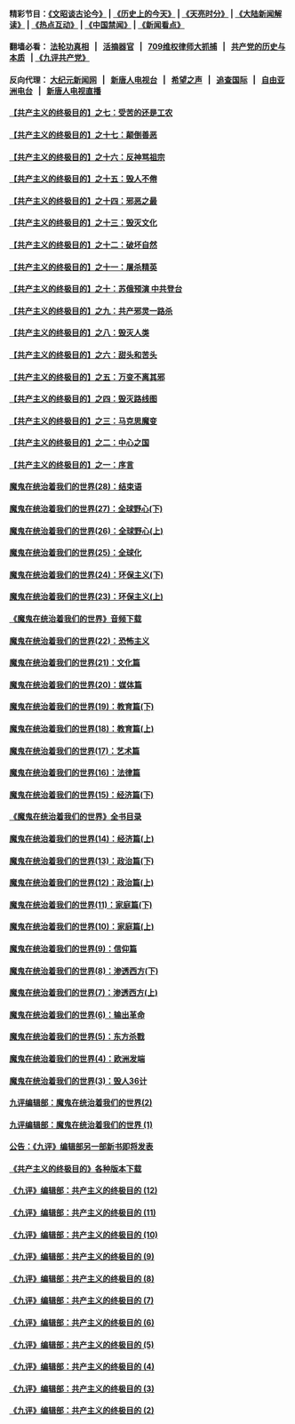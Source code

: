 #### 精彩节目：[《文昭谈古论今》](http://134.209.198.168/wenzhao) | [《历史上的今天》](http://134.209.198.168/today-in-history) | [《天亮时分》](http://134.209.198.168/tianliang) | [《大陆新闻解读》](http://134.209.198.168/ntdtv-comedy) | [《热点互动》](http://134.209.198.168/ntdtv-rdhd)  | [《中国禁闻》](http://134.209.198.168/ntdtv-news) | [《新闻看点》](http://134.209.198.168/news-insight) 

  #### 翻墙必看： [法轮功真相](http://134.209.198.168:10000/videos/truth.html) &nbsp;&nbsp;|&nbsp;&nbsp; [活摘器官](http://134.209.198.168:10000/videos/res/Organs/) &nbsp;&nbsp;|&nbsp;&nbsp; [709维权律师大抓捕](http://134.209.198.168:10000/videos/709/) &nbsp;&nbsp;|&nbsp;&nbsp; [共产党的历史与本质](http://134.209.198.168:10000/videos/ccp.html) &nbsp;&nbsp;| [《九评共产党》](http://134.209.198.168:10000/videos/jiuping/) 

#### 反向代理： [大纪元新闻网](http://134.209.198.168:10080/) &nbsp;&nbsp;|&nbsp;&nbsp; [新唐人电视台](http://134.209.198.168:8000/) &nbsp;&nbsp;|&nbsp;&nbsp; [希望之声](http://134.209.198.168:8200/) &nbsp;&nbsp;|&nbsp;&nbsp; [追查国际](http://134.209.198.168:10010/) &nbsp;&nbsp;|&nbsp;&nbsp; [自由亚洲电台](http://134.209.198.168:9800/) &nbsp;&nbsp;|&nbsp;&nbsp; [新唐人电视直播](http://134.209.198.168/) 

#### [【共产主义的终极目的】之七：受苦的还是工农](../pages/nsc422/n11101809.md?t=04180637) 

#### [【共产主义的终极目的】之十七：颠倒善恶](../pages/nsc422/n11179782.md?t=04180637) 

#### [【共产主义的终极目的】之十六：反神骂祖宗](../pages/nsc422/n11166798.md?t=04180637) 

#### [【共产主义的终极目的】之十五：毁人不倦](../pages/nsc422/n11166792.md?t=04180637) 

#### [【共产主义的终极目的】之十四：邪恶之最](../pages/nsc422/n11150249.md?t=04180637) 

#### [【共产主义的终极目的】之十三：毁灭文化](../pages/nsc422/n11135227.md?t=04180637) 

#### [【共产主义的终极目的】之十二：破坏自然](../pages/nsc422/n11135214.md?t=04180637) 

#### [【共产主义的终极目的】之十一：屠杀精英](../pages/nsc422/n11118442.md?t=04180637) 

#### [【共产主义的终极目的】之十：苏俄预演 中共登台](../pages/nsc422/n11118424.md?t=04180637) 

#### [【共产主义的终极目的】之九：共产邪灵一路杀](../pages/nsc422/n11114139.md?t=04180637) 

#### [【共产主义的终极目的】之八：毁灭人类](../pages/nsc422/n11108503.md?t=04180637) 

#### [【共产主义的终极目的】之六：甜头和苦头](../pages/nsc422/n11096971.md?t=04180637) 

#### [【共产主义的终极目的】之五：万变不离其邪](../pages/nsc422/n11091285.md?t=04180637) 

#### [【共产主义的终极目的】之四：毁灭路线图](../pages/nsc422/n11086284.md?t=04180637) 

#### [【共产主义的终极目的】之三：马克思魔变](../pages/nsc422/n11061941.md?t=04180637) 

#### [【共产主义的终极目的】之二：中心之国](../pages/nsc422/n11047728.md?t=04180637) 

#### [【共产主义的终极目的】之一：序言](../pages/nsc422/n11086077.md?t=04180637) 

#### [魔鬼在统治着我们的世界(28)：结束语](../pages/nsc422/n10936246.md?t=04180637) 

#### [魔鬼在统治着我们的世界(27)：全球野心(下)](../pages/nsc422/n10928319.md?t=04180637) 

#### [魔鬼在统治着我们的世界(26)：全球野心(上)](../pages/nsc422/n10900318.md?t=04180637) 

#### [魔鬼在统治着我们的世界(25)：全球化](../pages/nsc422/n10788205.md?t=04180637) 

#### [魔鬼在统治着我们的世界(24)：环保主义(下)](../pages/nsc422/n10695307.md?t=04180637) 

#### [魔鬼在统治着我们的世界(23)：环保主义(上)](../pages/nsc422/n10688613.md?t=04180637) 

#### [《魔鬼在统治着我们的世界》音频下载](../pages/nsc422/n10635553.md?t=04180637) 

#### [魔鬼在统治着我们的世界(22)：恐怖主义](../pages/nsc422/n10614727.md?t=04180637) 

#### [魔鬼在统治着我们的世界(21)：文化篇](../pages/nsc422/n10597706.md?t=04180637) 

#### [魔鬼在统治着我们的世界(20)：媒体篇](../pages/nsc422/n10586579.md?t=04180637) 

#### [魔鬼在统治着我们的世界(19)：教育篇(下)](../pages/nsc422/n10564808.md?t=04180637) 

#### [魔鬼在统治着我们的世界(18)：教育篇(上)](../pages/nsc422/n10526970.md?t=04180637) 

#### [魔鬼在统治着我们的世界(17)：艺术篇](../pages/nsc422/n10499093.md?t=04180637) 

#### [魔鬼在统治着我们的世界(16)：法律篇](../pages/nsc422/n10485969.md?t=04180637) 

#### [魔鬼在统治着我们的世界(15)：经济篇(下)](../pages/nsc422/n10469975.md?t=04180637) 

#### [《魔鬼在统治着我们的世界》全书目录](../pages/nsc422/n10464261.md?t=04180637) 

#### [魔鬼在统治着我们的世界(14)：经济篇(上)](../pages/nsc422/n10457370.md?t=04180637) 

#### [魔鬼在统治着我们的世界(13)：政治篇(下)](../pages/nsc422/n10448270.md?t=04180637) 

#### [魔鬼在统治着我们的世界(12)：政治篇(上)](../pages/nsc422/n10444576.md?t=04180637) 

#### [魔鬼在统治着我们的世界(11)：家庭篇(下)](../pages/nsc422/n10440961.md?t=04180637) 

#### [魔鬼在统治着我们的世界(10)：家庭篇(上)](../pages/nsc422/n10435448.md?t=04180637) 

#### [魔鬼在统治着我们的世界(9)：信仰篇](../pages/nsc422/n10432159.md?t=04180637) 

#### [魔鬼在统治着我们的世界(8)：渗透西方(下)](../pages/nsc422/n10429603.md?t=04180637) 

#### [魔鬼在统治着我们的世界(7)：渗透西方(上)](../pages/nsc422/n10426013.md?t=04180637) 

#### [魔鬼在统治着我们的世界(6)：输出革命](../pages/nsc422/n10421536.md?t=04180637) 

#### [魔鬼在统治着我们的世界(5)：东方杀戮](../pages/nsc422/n10417707.md?t=04180637) 

#### [魔鬼在统治着我们的世界(4)：欧洲发端](../pages/nsc422/n10414890.md?t=04180637) 

#### [魔鬼在统治着我们的世界(3)：毁人36计](../pages/nsc422/n10411583.md?t=04180637) 

#### [九评编辑部：魔鬼在统治着我们的世界(2)](../pages/nsc422/n10410036.md?t=04180637) 

#### [九评编辑部：魔鬼在统治着我们的世界 (1)](../pages/nsc422/n10406825.md?t=04180637) 

#### [公告：《九评》编辑部另一部新书即将发表](../pages/nsc422/n10405104.md?t=04180637) 

#### [《共产主义的终极目的》各种版本下载](../pages/nsc422/n10022138.md?t=04180637) 

#### [《九评》编辑部：共产主义的终极目的 (12)](../pages/nsc422/n9933272.md?t=04180637) 

#### [《九评》编辑部：共产主义的终极目的 (11)](../pages/nsc422/n9924973.md?t=04180637) 

#### [《九评》编辑部：共产主义的终极目的 (10)](../pages/nsc422/n9920883.md?t=04180637) 

#### [《九评》编辑部：共产主义的终极目的 (9)](../pages/nsc422/n9916363.md?t=04180637) 

#### [《九评》编辑部：共产主义的终极目的 (8)](../pages/nsc422/n9912488.md?t=04180637) 

#### [《九评》编辑部：共产主义的终极目的 (7)](../pages/nsc422/n9901176.md?t=04180637) 

#### [《九评》编辑部：共产主义的终极目的 (6)](../pages/nsc422/n9899359.md?t=04180637) 

#### [《九评》编辑部：共产主义的终极目的 (5)](../pages/nsc422/n9893174.md?t=04180637) 

#### [《九评》编辑部：共产主义的终极目的 (4)](../pages/nsc422/n9891246.md?t=04180637) 

#### [《九评》编辑部：共产主义的终极目的 (3)](../pages/nsc422/n9879879.md?t=04180637) 

#### [《九评》编辑部：共产主义的终极目的 (2)](../pages/nsc422/n9876205.md?t=04180637) 

